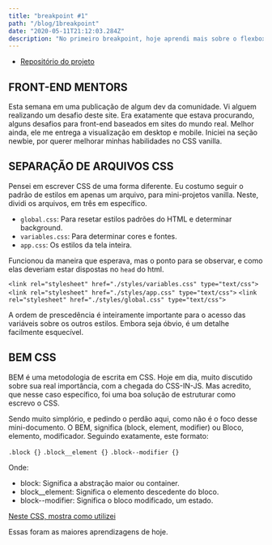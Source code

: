 ```yaml
---
title: "breakpoint #1"
path: "/blog/1breakpoint"
date: "2020-05-11T21:12:03.284Z"
description: "No primeiro breakpoint, hoje aprendi mais sobre o flexbox. Conheci uma plataforma de desafios. Usei do BEM architecture para escrever meu CSS. "
---
```


- [Repositório do projeto](https://github.com/Dheyson/four-card-flexible)

## FRONT-END MENTORS

Esta semana em uma publicação de algum dev da comunidade. Vi alguem realizando um desafio deste site. Era exatamente que estava procurando, alguns desafios para front-end baseados em sites do mundo real. Melhor ainda, ele me entrega a visualização em desktop e mobile. Iniciei na seção newbie, por querer melhorar minhas habilidades no CSS vanilla.

## SEPARAÇÃO DE ARQUIVOS CSS

Pensei em escrever CSS de uma forma diferente. Eu costumo seguir o padrão de estilos em apenas um arquivo, para mini-projetos vanilla. Neste, dividi os arquivos, em três em específico.

- `global.css`: Para resetar estilos padrões do HTML e determinar background.
- `variables.css`: Para determinar cores e fontes.
- `app.css`: Os estilos da tela inteira.

Funcionou da maneira que esperava, mas o ponto para se observar, e como elas deveriam estar dispostas no `head` do html.

`<link rel="stylesheet" href="./styles/variables.css" type="text/css">`
`<link rel="stylesheet" href="./styles/app.css" type="text/css">`
`<link rel="stylesheet" href="./styles/global.css" type="text/css">`

A ordem de prescedência é inteiramente importante para o acesso das variáveis sobre os outros estilos. Embora seja óbvio, é um detalhe facilmente esquecível.

## BEM CSS

BEM é uma metodologia de escrita em CSS. Hoje em dia, muito discutido sobre sua real importância, com a chegada do CSS-IN-JS. Mas acredito, que nesse caso específico, foi uma boa solução de estruturar como escrevo o CSS.

Sendo muito simplório, e pedindo o perdão aqui, como não é o foco desse mini-documento. O BEM, significa (block, element, modifier) ou Bloco, elemento, modificador. Seguindo exatamente, este formato:

`.block {}`
`.block__element {}`
`.block--modifier {}`

Onde:

- block: Significa a abstração maior ou container.
- block__element: Significa o elemento descedente do bloco.
- block--modifier: Significa o bloco modificado, um estado.

[Neste CSS, mostra como utilizei](https://github.com/Dheyson/four-card-flexible/blob/master/styles/app.css)

Essas foram as maiores aprendizagens de hoje.
